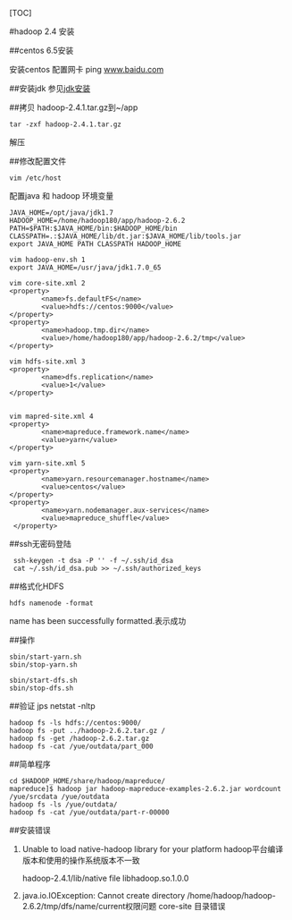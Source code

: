 [TOC]

#hadoop 2.4 安装

##centos 6.5安装

安装centos 配置网卡 ping www.baidu.com

##安装jdk
参见[jdk安装](../../../03.linux/01.centos/02.java相关配置/01.jdk安装和环境变量配置.md)

##拷贝 hadoop-2.4.1.tar.gz到~/app
	
	tar -zxf hadoop-2.4.1.tar.gz

解压 

##修改配置文件

	vim /etc/host

配置java 和 hadoop 环境变量

	JAVA_HOME=/opt/java/jdk1.7
	HADOOP_HOME=/home/hadoop180/app/hadoop-2.6.2
	PATH=$PATH:$JAVA_HOME/bin:$HADOOP_HOME/bin
	CLASSPATH=.:$JAVA_HOME/lib/dt.jar:$JAVA_HOME/lib/tools.jar
	export JAVA_HOME PATH CLASSPATH HADOOP_HOME

	vim hadoop-env.sh 1 
	export JAVA_HOME=/usr/java/jdk1.7.0_65

	vim core-site.xml 2
	<property>
			<name>fs.defaultFS</name>
			<value>hdfs://centos:9000</value>
	</property>
	<property>
			<name>hadoop.tmp.dir</name>
			<value>/home/hadoop180/app/hadoop-2.6.2/tmp</value>
    </property>

    vim hdfs-site.xml 3
    <property>
			<name>dfs.replication</name>
			<value>1</value>
    </property>
    

    vim mapred-site.xml 4
    <property>
			<name>mapreduce.framework.name</name>
			<value>yarn</value>
    </property>

    vim yarn-site.xml 5
    <property>
			<name>yarn.resourcemanager.hostname</name>
			<value>centos</value>
    </property>
    <property>
			<name>yarn.nodemanager.aux-services</name>
			<value>mapreduce_shuffle</value>
     </property>

##ssh无密码登陆

	 ssh-keygen -t dsa -P '' -f ~/.ssh/id_dsa
	 cat ~/.ssh/id_dsa.pub >> ~/.ssh/authorized_keys

##格式化HDFS

	hdfs namenode -format

name has been successfully formatted.表示成功

##操作

	sbin/start-yarn.sh
	sbin/stop-yarn.sh

	sbin/start-dfs.sh
	sbin/stop-dfs.sh

##验证
	jps
	netstat -nltp

	hadoop fs -ls hdfs://centos:9000/
	hadoop fs -put ../hadoop-2.6.2.tar.gz /
	hadoop fs -get /hadoop-2.6.2.tar.gz
	hadoop fs -cat /yue/outdata/part_000

##简单程序

	cd $HADOOP_HOME/share/hadoop/mapreduce/
	mapreduce]$ hadoop jar hadoop-mapreduce-examples-2.6.2.jar wordcount /yue/srcdata /yue/outdata
	hadoop fs -ls /yue/outdata/
	hadoop fs -cat /yue/outdata/part-r-00000


##安装错误

1. Unable to load native-hadoop library for your platform hadoop平台编译版本和使用的操作系统版本不一致

	hadoop-2.4.1/lib/native
	file libhadoop.so.1.0.0

2. java.io.IOException: Cannot create directory /home/hadoop/hadoop-2.6.2/tmp/dfs/name/current权限问题  core-site 目录错误


